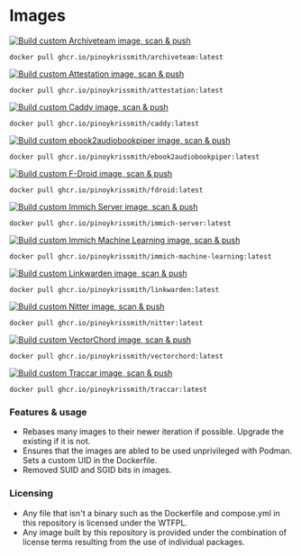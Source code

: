 # Images
[![Build custom Archiveteam image, scan & push](https://github.com/pinoykrissmith/containers/actions/workflows/build-archiveteam.yml/badge.svg)](https://github.com/pinoykrissmith/containers/pkgs/container/archiveteam/versions?filters%5Bversion_type%5D=tagged)
```
docker pull ghcr.io/pinoykrissmith/archiveteam:latest
```

[![Build custom Attestation image, scan & push](https://github.com/pinoykrissmith/containers/actions/workflows/build-attestation.yml/badge.svg)](https://github.com/pinoykrissmith/containers/pkgs/container/attestation/versions?filters%5Bversion_type%5D=tagged)
```
docker pull ghcr.io/pinoykrissmith/attestation:latest
```

[![Build custom Caddy image, scan & push](https://github.com/pinoykrissmith/containers/actions/workflows/build-caddy.yml/badge.svg)](https://github.com/pinoykrissmith/containers/pkgs/container/caddy/versions?filters%5Bversion_type%5D=tagged)
```
docker pull ghcr.io/pinoykrissmith/caddy:latest
```

[![Build custom ebook2audiobookpiper image, scan & push](https://github.com/pinoykrissmith/containers/actions/workflows/build-ebook2audiobookpiper.yml/badge.svg)](https://github.com/pinoykrissmith/containers/pkgs/container/ebook2audiobookpiper/versions?filters%5Bversion_type%5D=tagged)
```
docker pull ghcr.io/pinoykrissmith/ebook2audiobookpiper:latest
```

[![Build custom F-Droid image, scan & push](https://github.com/pinoykrissmith/containers/actions/workflows/build-fdroid.yml/badge.svg)](https://github.com/pinoykrissmith/containers/pkgs/container/fdroid/versions?filters%5Bversion_type%5D=tagged)
```
docker pull ghcr.io/pinoykrissmith/fdroid:latest
```

[![Build custom Immich Server image, scan & push](https://github.com/pinoykrissmith/containers/actions/workflows/build-immich-server.yml/badge.svg)](https://github.com/pinoykrissmith/containers/pkgs/container/immich-server/versions?filters%5Bversion_type%5D=tagged)
```
docker pull ghcr.io/pinoykrissmith/immich-server:latest
```

[![Build custom Immich Machine Learning image, scan & push](https://github.com/pinoykrissmith/containers/actions/workflows/build-immich-machine-learning.yml/badge.svg)](https://github.com/pinoykrissmith/containers/pkgs/container/immich-machine-learning/versions?filters%5Bversion_type%5D=tagged)
```
docker pull ghcr.io/pinoykrissmith/immich-machine-learning:latest
```

[![Build custom Linkwarden image, scan & push](https://github.com/pinoykrissmith/containers/actions/workflows/build-linkwarden.yml/badge.svg)](https://github.com/pinoykrissmith/containers/pkgs/container/linkwarden/versions?filters%5Bversion_type%5D=tagged)
```
docker pull ghcr.io/pinoykrissmith/linkwarden:latest
```

[![Build custom Nitter image, scan & push](https://github.com/pinoykrissmith/containers/actions/workflows/build-nitter.yml/badge.svg)](https://github.com/pinoykrissmith/containers/pkgs/container/nitter/versions?filters%5Bversion_type%5D=tagged)
```
docker pull ghcr.io/pinoykrissmith/nitter:latest
```

[![Build custom VectorChord image, scan & push](https://github.com/pinoykrissmith/containers/actions/workflows/build-vectorchord.yml/badge.svg)](https://github.com/pinoykrissmith/containers/pkgs/container/vectorchord/versions?filters%5Bversion_type%5D=tagged)
```
docker pull ghcr.io/pinoykrissmith/vectorchord:latest
```

[![Build custom Traccar image, scan & push](https://github.com/pinoykrissmith/containers/actions/workflows/build-traccar.yml/badge.svg)](https://github.com/pinoykrissmith/containers/pkgs/container/traccar/versions?filters%5Bversion_type%5D=tagged)
```
docker pull ghcr.io/pinoykrissmith/traccar:latest
```

### Features & usage
- Rebases many images to their newer iteration if possible. Upgrade the existing if it is not.
- Ensures that the images are abled to be used unprivileged with Podman. Sets a custom UID in the Dockerfile.
- Removed SUID and SGID bits in images.

### Licensing
- Any file that isn't a binary such as the Dockerfile and compose.yml in this repository is licensed under the WTFPL.
- Any image built by this repository is provided under the combination of license terms resulting from the use of individual packages.